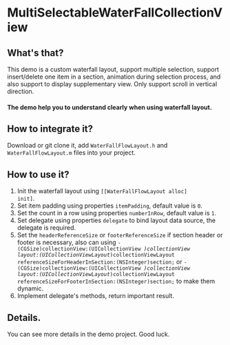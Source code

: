 # MultiSelectableWaterFallCollectionView

## What's that?
  This demo is a custom waterfall layout, support multiple selection, support insert/delete one item in a section, animation during selection process, and also support to display supplementary view.
  Only support scroll in vertical direction.
#### The demo help you to understand clearly when using waterfall layout.
  
## How to integrate it?
  Download or git clone it, add <code>WaterFallFlowLayout.h</code> and <code>WaterFallFlowLayout.m</code> files into your project.
  
## How to use it?
  1. Init the waterfall layout using <code>[[WaterFallFlowLayout alloc] init]</code>.
  2. Set item padding using properties <code>itemPadding</code>, default value is <code>0</code>.
  3. Set the count in a row using properties <code>numberInRow</code>, default value is <code>1</code>.
  4. Set delegate using properties <code>delegate</code> to bind layout data source, the delegate is required.
  5. Set the <code>headerReferenceSize</code> or <code>footerReferenceSize</code> if section header or footer is necessary, 
  also can using <code>- (CGSize)collectionView:(UICollectionView *)collectionView layout:(UICollectionViewLayout*)collectionViewLayout referenceSizeForHeaderInSection:(NSInteger)section;</code> or <code>- (CGSize)collectionView:(UICollectionView *)collectionView layout:(UICollectionViewLayout*)collectionViewLayout referenceSizeForFooterInSection:(NSInteger)section;</code>
  to make them dynamic.
  6. Implement delegate's methods, return important result.
  
## Details.
  You can see more details in the demo project. Good luck.
